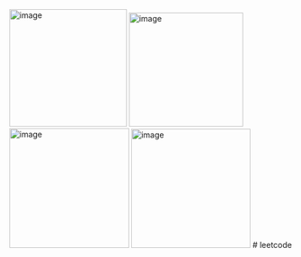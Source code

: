 <img width="209" alt="image" src="https://github.com/yundadas/leetcode/assets/164009832/e5117ef7-12a4-4e87-b60d-7c4b1492b0cf">

<img width="203" alt="image" src="https://github.com/yundadas/leetcode/assets/164009832/da55cf47-d0cc-4e93-9c42-404100ff7d02">

<img width="213" alt="image" src="https://github.com/yundadas/leetcode/assets/164009832/d78e7a10-6011-48e8-9832-573bfbddb500">
<img width="212" alt="image" src="https://github.com/yundadas/leetcode/assets/164009832/15cbce99-e342-4008-86e4-eac29f019369">
# leetcode
